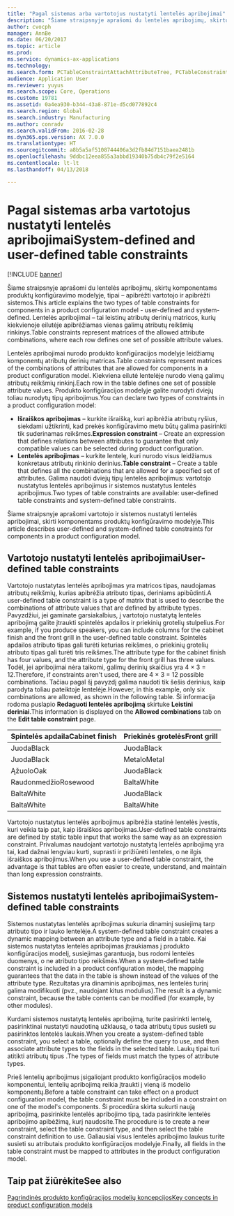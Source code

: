 ```yaml
---
title: "Pagal sistemas arba vartotojus nustatyti lentelės apribojimai"
description: "Šiame straipsnyje aprašomi du lentelės apribojimų, skirtų komponentams produktų konfigūravimo modelyje, tipai – apibrėžti vartotojo ir apibrėžti sistemos. Lentelės apribojimai – tai leistinų atributų derinių matricos, kurių kiekvienoje eilutėje apibrėžiamas vienas galimų atributų reikšmių rinkinys."
author: cvocph
manager: AnnBe
ms.date: 06/20/2017
ms.topic: article
ms.prod: 
ms.service: dynamics-ax-applications
ms.technology: 
ms.search.form: PCTableConstraintAttachAttributeTree, PCTableConstraintColumnSystem, PCTableConstraintContentUserDef, PCTableConstraintDefinition, PCTableConstraintWizard
audience: Application User
ms.reviewer: yuyus
ms.search.scope: Core, Operations
ms.custom: 19781
ms.assetid: 0a4ea930-b344-43a8-871e-d5cd077892c4
ms.search.region: Global
ms.search.industry: Manufacturing
ms.author: conradv
ms.search.validFrom: 2016-02-28
ms.dyn365.ops.version: AX 7.0.0
ms.translationtype: HT
ms.sourcegitcommit: a8b5a5af5108744406a3d2fb84d7151baea2481b
ms.openlocfilehash: 9ddbc12eea855a3abbd19340b75db4c79f2e5164
ms.contentlocale: lt-lt
ms.lasthandoff: 04/13/2018

---
```


# <a name="system-defined-and-user-defined-table-constraints"></a><span data-ttu-id="eb4f1-104">Pagal sistemas arba vartotojus nustatyti lentelės apribojimai</span><span class="sxs-lookup"><span data-stu-id="eb4f1-104">System-defined and user-defined table constraints</span></span>

[!INCLUDE [banner](../includes/banner.md)]

<span data-ttu-id="eb4f1-105">Šiame straipsnyje aprašomi du lentelės apribojimų, skirtų komponentams produktų konfigūravimo modelyje, tipai – apibrėžti vartotojo ir apibrėžti sistemos.</span><span class="sxs-lookup"><span data-stu-id="eb4f1-105">This article explains the two types of table constraints for components in a product configuration model -  user-defined and system-defined.</span></span> <span data-ttu-id="eb4f1-106">Lentelės apribojimai – tai leistinų atributų derinių matricos, kurių kiekvienoje eilutėje apibrėžiamas vienas galimų atributų reikšmių rinkinys.</span><span class="sxs-lookup"><span data-stu-id="eb4f1-106">Table constraints represent matrices of the allowed attribute combinations, where each row defines one set of possible attribute values.</span></span>

<span data-ttu-id="eb4f1-107">Lentelės apribojimai nurodo produkto konfigūracijos modelyje leidžiamų komponentų atributų derinių matricas.</span><span class="sxs-lookup"><span data-stu-id="eb4f1-107">Table constraints represent matrices of the combinations of attributes that are allowed for components in a product configuration model.</span></span> <span data-ttu-id="eb4f1-108">Kiekviena eilutė lentelėje nurodo vieną galimų atributų reikšmių rinkinį.</span><span class="sxs-lookup"><span data-stu-id="eb4f1-108">Each row in the table defines one set of possible attribute values.</span></span> <span data-ttu-id="eb4f1-109">Produkto konfigūracijos modelyje galite nurodyti dviejų toliau nurodytų tipų apribojimus.</span><span class="sxs-lookup"><span data-stu-id="eb4f1-109">You can declare two types of constraints in a product configuration model:</span></span>

-   <span data-ttu-id="eb4f1-110">**Išraiškos apribojimas** – kurkite išraišką, kuri apibrėžia atributų ryšius, siekdami užtikrinti, kad prekės konfigūravimo metu būtų galima pasirinkti tik suderinamas reikšmes.</span><span class="sxs-lookup"><span data-stu-id="eb4f1-110">**Expression constraint** – Create an expression that defines relations between attributes to guarantee that only compatible values can be selected during product configuration.</span></span>
-   <span data-ttu-id="eb4f1-111">**Lentelės apribojimas** – kurkite lentelę, kuri nurodo visus leidžiamus konkretaus atributų rinkinio derinius.</span><span class="sxs-lookup"><span data-stu-id="eb4f1-111">**Table constraint** – Create a table that defines all the combinations that are allowed for a specified set of attributes.</span></span> <span data-ttu-id="eb4f1-112">Galima naudoti dviejų tipų lentelės apribojimus: vartotojo nustatytus lentelės apribojimus ir sistemos nustatytus lentelės apribojimus.</span><span class="sxs-lookup"><span data-stu-id="eb4f1-112">Two types of table constraints are available: user-defined table constraints and system-defined table constraints.</span></span>

<span data-ttu-id="eb4f1-113">Šiame straipsnyje aprašomi vartotojo ir sistemos nustatyti lentelės apribojimai, skirti komponentams produktų konfigūravimo modelyje.</span><span class="sxs-lookup"><span data-stu-id="eb4f1-113">This article describes user-defined and system-defined table constraints for components in a product configuration model.</span></span>

## <a name="user-defined-table-constraints"></a><span data-ttu-id="eb4f1-114">Vartotojo nustatyti lentelės apribojimai</span><span class="sxs-lookup"><span data-stu-id="eb4f1-114">User-defined table constraints</span></span>
<span data-ttu-id="eb4f1-115">Vartotojo nustatytas lentelės apribojimas yra matricos tipas, naudojamas atributų reikšmių, kurias apibrėžia atributo tipas, deriniams apibūdinti.</span><span class="sxs-lookup"><span data-stu-id="eb4f1-115">A user-defined table constraint is a type of matrix that is used to describe the combinations of attribute values that are defined by attribute types.</span></span> <span data-ttu-id="eb4f1-116">Pavyzdžiui, jei gaminate garsiakalbius, į vartotojo nustatytą lentelės apribojimą galite įtraukti spintelės apdailos ir priekinių grotelių stulpelius.</span><span class="sxs-lookup"><span data-stu-id="eb4f1-116">For example, if you produce speakers, you can include columns for the cabinet finish and the front grill in the user-defined table constraint.</span></span> <span data-ttu-id="eb4f1-117">Spintelės apdailos atributo tipas gali turėti keturias reikšmes, o priekinių grotelių atributo tipas gali turėti tris reikšmes.</span><span class="sxs-lookup"><span data-stu-id="eb4f1-117">The attribute type for the cabinet finish has four values, and the attribute type for the front grill has three values.</span></span> <span data-ttu-id="eb4f1-118">Todėl, jei apribojimai nėra taikomi, galimų derinių skaičius yra 4 × 3 = 12.</span><span class="sxs-lookup"><span data-stu-id="eb4f1-118">Therefore, if constraints aren't used, there are 4 × 3 = 12 possible combinations.</span></span> <span data-ttu-id="eb4f1-119">Tačiau pagal šį pavyzdį galima naudoti tik šešis derinius, kaip parodyta toliau pateiktoje lentelėje.</span><span class="sxs-lookup"><span data-stu-id="eb4f1-119">However, in this example, only six combinations are allowed, as shown in the following table.</span></span> <span data-ttu-id="eb4f1-120">Ši informacija rodoma puslapio **Redaguoti lentelės apribojimą** skirtuke **Leistini deriniai**.</span><span class="sxs-lookup"><span data-stu-id="eb4f1-120">This information is displayed on the **Allowed combinations** tab on the **Edit table constraint** page.</span></span>

| <span data-ttu-id="eb4f1-121">Spintelės apdaila</span><span class="sxs-lookup"><span data-stu-id="eb4f1-121">Cabinet finish</span></span> | <span data-ttu-id="eb4f1-122">Priekinės grotelės</span><span class="sxs-lookup"><span data-stu-id="eb4f1-122">Front grill</span></span> |
|----------------|-------------|
| <span data-ttu-id="eb4f1-123">Juoda</span><span class="sxs-lookup"><span data-stu-id="eb4f1-123">Black</span></span>          | <span data-ttu-id="eb4f1-124">Juoda</span><span class="sxs-lookup"><span data-stu-id="eb4f1-124">Black</span></span>       |
| <span data-ttu-id="eb4f1-125">Juoda</span><span class="sxs-lookup"><span data-stu-id="eb4f1-125">Black</span></span>          | <span data-ttu-id="eb4f1-126">Metalo</span><span class="sxs-lookup"><span data-stu-id="eb4f1-126">Metal</span></span>       |
| <span data-ttu-id="eb4f1-127">Ąžuolo</span><span class="sxs-lookup"><span data-stu-id="eb4f1-127">Oak</span></span>            | <span data-ttu-id="eb4f1-128">Juoda</span><span class="sxs-lookup"><span data-stu-id="eb4f1-128">Black</span></span>       |
| <span data-ttu-id="eb4f1-129">Raudonmedžio</span><span class="sxs-lookup"><span data-stu-id="eb4f1-129">Rosewood</span></span>       | <span data-ttu-id="eb4f1-130">Balta</span><span class="sxs-lookup"><span data-stu-id="eb4f1-130">White</span></span>       |
| <span data-ttu-id="eb4f1-131">Balta</span><span class="sxs-lookup"><span data-stu-id="eb4f1-131">White</span></span>          | <span data-ttu-id="eb4f1-132">Juoda</span><span class="sxs-lookup"><span data-stu-id="eb4f1-132">Black</span></span>       |
| <span data-ttu-id="eb4f1-133">Balta</span><span class="sxs-lookup"><span data-stu-id="eb4f1-133">White</span></span>          | <span data-ttu-id="eb4f1-134">Balta</span><span class="sxs-lookup"><span data-stu-id="eb4f1-134">White</span></span>       |

<span data-ttu-id="eb4f1-135">Vartotojo nustatytus lentelės apribojimus apibrėžia statinė lentelės įvestis, kuri veikia taip pat, kaip išraiškos apribojimas.</span><span class="sxs-lookup"><span data-stu-id="eb4f1-135">User-defined table constraints are defined by static table input that works the same way as an expression constraint.</span></span> <span data-ttu-id="eb4f1-136">Privalumas naudojant vartotojo nustatytą lentelės apribojimą yra tai, kad dažnai lengviau kurti, suprasti ir prižiūrėti lenteles, o ne ilgis išraiškos apribojimus.</span><span class="sxs-lookup"><span data-stu-id="eb4f1-136">When you use a user-defined table constraint, the advantage is that tables are often easier to create, understand, and maintain than long expression constraints.</span></span>

## <a name="system-defined-table-constraints"></a><span data-ttu-id="eb4f1-137">Sistemos nustatyti lentelės apribojimai</span><span class="sxs-lookup"><span data-stu-id="eb4f1-137">System-defined table constraints</span></span>
<span data-ttu-id="eb4f1-138">Sistemos nustatytas lentelės apribojimas sukuria dinaminį susiejimą tarp atributo tipo ir lauko lentelėje.</span><span class="sxs-lookup"><span data-stu-id="eb4f1-138">A system-defined table constraint creates a dynamic mapping between an attribute type and a field in a table.</span></span> <span data-ttu-id="eb4f1-139">Kai sistemos nustatytas lentelės apribojimas įtraukiamas į produkto konfigūracijos modelį, susiejimas garantuoja, bus rodomi lentelės duomenys, o ne atributo tipo reikšmės.</span><span class="sxs-lookup"><span data-stu-id="eb4f1-139">When a system-defined table constraint is included in a product configuration model, the mapping guarantees that the data in the table is shown instead of the values of the attribute type.</span></span> <span data-ttu-id="eb4f1-140">Rezultatas yra dinaminis apribojimas, nes lentelės turinį galima modifikuoti (pvz., naudojant kitus modulius).</span><span class="sxs-lookup"><span data-stu-id="eb4f1-140">The result is a dynamic constraint, because the table contents can be modified (for example, by other modules).</span></span>  

<span data-ttu-id="eb4f1-141">Kurdami sistemos nustatytą lentelės apribojimą, turite pasirinkti lentelę, pasirinktinai nustatyti naudotiną užklausą, o tada atributų tipus susieti su pasirinktos lentelės laukais.</span><span class="sxs-lookup"><span data-stu-id="eb4f1-141">When you create a system-defined table constraint, you select a table, optionally define the query to use, and then associate attribute types to the fields in the selected table.</span></span> <span data-ttu-id="eb4f1-142">Laukų tipai turi atitikti atributų tipus .</span><span class="sxs-lookup"><span data-stu-id="eb4f1-142">The types of fields must match the types of attribute types.</span></span>  

<span data-ttu-id="eb4f1-143">Prieš lentelių apribojimus įsigaliojant produkto konfigūracijos modelio komponentui, lentelių apribojimą reikia įtraukti į vieną iš modelio komponentų.</span><span class="sxs-lookup"><span data-stu-id="eb4f1-143">Before a table constraint can take effect on a product configuration model, the table constraint must be included in a constraint on one of the model's components.</span></span> <span data-ttu-id="eb4f1-144">Ši procedūra skirta sukurti naują apribojimą, pasirinkite lentelės apribojimo tipą, tada pasirinkite lentelės apribojimo apibėžimą, kurį naudosite.</span><span class="sxs-lookup"><span data-stu-id="eb4f1-144">The procedure is to create a new constraint, select the table constraint type, and then select the table constraint definition to use.</span></span> <span data-ttu-id="eb4f1-145">Galiausiai visus lentelės apribojimo laukus turite susieti su atributais produkto konfigūracijos modelyje.</span><span class="sxs-lookup"><span data-stu-id="eb4f1-145">Finally, all fields in the table constraint must be mapped to attributes in the product configuration model.</span></span>

<a name="see-also"></a><span data-ttu-id="eb4f1-146">Taip pat žiūrėkite</span><span class="sxs-lookup"><span data-stu-id="eb4f1-146">See also</span></span>
--------

[<span data-ttu-id="eb4f1-147">Pagrindinės produkto konfigūracijos modelių koncepcijos</span><span class="sxs-lookup"><span data-stu-id="eb4f1-147">Key concepts in product configuration models</span></span>](product-configuration-models.md)




